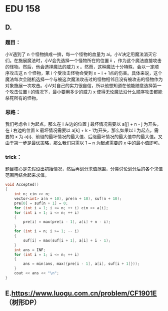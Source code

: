 # EDU 158



## D.

### 题目：

小V遇到了 n 个怪物排成一排，每一个怪物的血量为 ai。小V决定用魔法消灭它们。在施展魔法时，小V会先选择一个怪物所在的位置 ii ，作为这个魔法直接攻击的怪物。然后，他会选择魔法的威力 x 。然而，这种魔法十分特殊，会以一定顺序攻击这 n 个怪物，第 i 个受攻击怪物会受到 x − i + 1点的伤害。具体来说，这个魔法每次会随机选择一个与被这次魔法攻击过的怪物相邻且没有被攻击的怪物作为对象施展一次攻击。小V对自己的实力很自信，所以他想知道在他能随意选择第一个攻击位置 i 的情况下，最小要用多少的威力 x 使得无论魔法沿什么顺序攻击都能杀死所有的怪物。

### 思路：

我们考虑令 i 为起点，那么在 i 左边的位置 j 最坏情况需要以 a[j] + n - j 为开头，在 i 右边的位置 k 最坏情况需要以 a[k] + k - 1为开头，那么如果以 i 为起点，需要的 x 为 a[i]、前缀的最坏情况的最大值、后缀最坏情况的最大值中的最大值。又由于第一步是最优策略，那么我们只需以 1 ~ n 为起点需要的 x 中的最小值即可。

### trick：

题目核心是先假设出初始情况，然后再划分求值范围，分类讨论划分后的各个求值范围再结合起来求值。

```cpp
void Accepted()
{
    int n; cin >> n;
    vector<int> a(n + 10), pre(n + 10), suf(n + 10);
    pre[0] = suf[n + 1] = 0;
    for (int i = 1; i <= n; ++ i) cin >> a[i];
    for (int i = 1; i <= n; ++ i)
    {
        pre[i] = max(pre[i - 1], a[i] + n - i);
    }
    for (int i = n; i >= 1; -- i)
    {
        suf[i] = max(suf[i + 1], a[i] + i - 1);
    }
    int ans = INF;
    for (int i = 1; i <= n; ++ i)
    {
        ans = min(ans, max({pre[i - 1], a[i], suf[i + 1]}));
    }
    cout << ans << "\n";
}
```



## E.https://www.luogu.com.cn/problem/CF1901E （树形DP）
